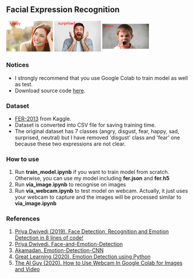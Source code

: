 ## Facial Expression Recognition

<img src="results/img_01.png" width="25%" height="25%">  <img src="results/img_02.png" width="25%" height="25%">  <img src="results/img_03.png" width="25%" height="25%">

### Notices
* I strongly recommend that you use Google Colab to train model as well as test.
* Download source code [here](https://drive.google.com/drive/folders/18kd8w70wANlQ8tSldH2aLy6SVO9YYz9s?usp=sharing).

### Dataset
* [FER-2013](https://www.kaggle.com/msambare/fer2013) from Kaggle.
* Dataset is converted into CSV file for saving training time.
* The original dataset has 7 classes (angry, disgust, fear, happy, sad, surprised, neutral) but I have removed 'disgust' class and 'fear' one because these two expressions are not clear.

### How to use
1. Run **train_model.ipynb** if you want to train model from scratch. Otherwise, you can use my model including **fer.json** and **fer.h5**
2. Run **via_image.ipynb** to recognise on images
3. Run **via_webcam.ipynb** to test model on webcam. Actually, it just uses your webcam to capture and the images will be processed similar to **via_image.ipynb** 

### References
1. [Priya Dwivedi (2019). Face Detection, Recognition and Emotion Detection in 8 lines of code!](https://towardsdatascience.com/face-detection-recognition-and-emotion-detection-in-8-lines-of-code-b2ce32d4d5de)
2. [Priya Dwivedi. Face-and-Emotion-Detection](https://github.com/priya-dwivedi/face_and_emotion_detection/blob/master/src/EmotionDetector_v2.ipynb)
3. [Akamadan. Emotion-Detection-CNN](https://github.com/akmadan/Emotion_Detection_CNN/blob/main/emotion-classification-cnn-using-keras.ipynb)
4. [Great Learning (2020). Emotion Detection using Python](https://www.youtube.com/watch?v=m0fWjP3yIEo&ab_channel=GreatLearning)
5. [The AI Guy (2020). How to Use Webcam In Google Colab for Images and Video](https://www.youtube.com/watch?v=YjWh7QvVH60&ab_channel=TheAIGuy)